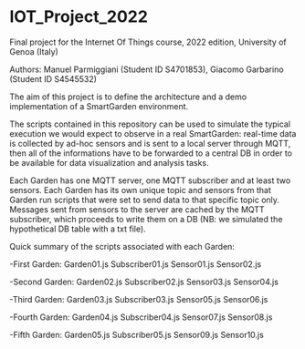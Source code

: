 # IOT_Project_2022
Final project for the Internet Of Things course, 2022 edition, University of Genoa (Italy)

Authors: Manuel Parmiggiani (Student ID S4701853), Giacomo Garbarino (Student ID S4545532)

The aim of this project is to define the architecture and a demo implementation of a SmartGarden environment.

The scripts contained in this repository can be used to simulate the typical execution we would expect to observe in a real SmartGarden: real-time data is collected by ad-hoc sensors and is sent to a local server through MQTT, then all of the informations have to be forwarded to a central DB in order to be available for data visualization and analysis tasks.

Each Garden has one MQTT server, one MQTT subscriber and at least two sensors.
Each Garden has its own unique topic and sensors from that Garden run scripts that were set to send data to that specific topic only.
Messages sent from sensors to the server are cached by the MQTT subscriber, which proceeds to write them on a DB (NB: we simulated the hypothetical DB table with a txt file).



Quick summary of the scripts associated with each Garden:

-First Garden: Garden01.js Subscriber01.js Sensor01.js Sensor02.js

-Second Garden: Garden02.js Subscriber02.js Sensor03.js Sensor04.js

-Third Garden: Garden03.js Subscriber03.js Sensor05.js Sensor06.js

-Fourth Garden: Garden04.js Subscriber04.js Sensor07.js Sensor08.js

-Fifth Garden: Garden05.js Subscriber05.js Sensor09.js Sensor10.js
